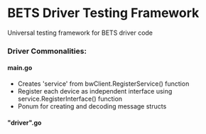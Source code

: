 # BETS Driver Testing Framework
Universal testing framework for BETS driver code

### Driver Commonalities:
#### main.go
- Creates 'service' from bwClient.RegisterService() function
- Register each device as independent interface using service.RegisterInterface() function
- Ponum for creating and decoding message structs

#### "driver".go
